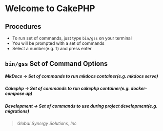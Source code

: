 # Welcome to CakePHP

## Procedures

* To run set of commands, just type `bin/gss` on your terminal
* You will be prompted with a set of commands
* Select a number(e.g. 1) and press enter

## `bin/gss` Set of Command Options

##### *MkDocs*      -> Set of commands to run mkdocs container(e.g. mkdocs serve)

##### *Cakephp*     -> Set of commands to run cakephp container(e.g. docker-compose up)

##### *Development* -> Set of commands to use during project development(e.g. migrations)



> *Global Synergy Solutions, Inc*
